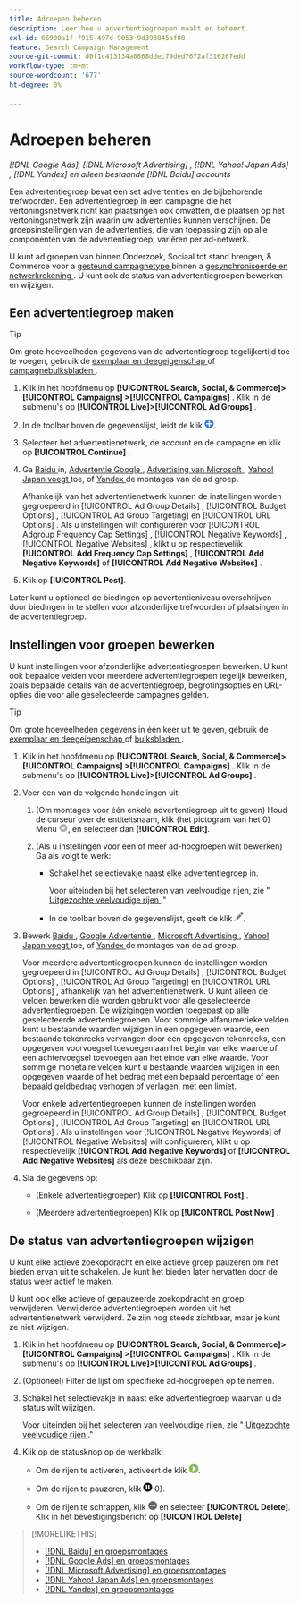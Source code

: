 ```yaml
---
title: Adroepen beheren
description: Leer hoe u advertentiegroepen maakt en beheert.
exl-id: 66900a1f-f915-497d-9053-9d393845af08
feature: Search Campaign Management
source-git-commit: d0f1c413134a0868ddec79ded7672af316267edd
workflow-type: tm+mt
source-wordcount: '677'
ht-degree: 0%

---
```


# Adroepen beheren

*[!DNL Google Ads], [!DNL Microsoft Advertising] , [!DNL Yahoo! Japan Ads] , [!DNL Yandex] en alleen bestaande [!DNL Baidu] accounts*

Een advertentiegroep bevat een set advertenties en de bijbehorende trefwoorden. Een advertentiegroep in een campagne die het vertoningsnetwerk richt kan plaatsingen ook omvatten, die plaatsen op het vertoningsnetwerk zijn waarin uw advertenties kunnen verschijnen. De groepsinstellingen van de advertenties, die van toepassing zijn op alle componenten van de advertentiegroep, variëren per ad-netwerk.

U kunt ad groepen van binnen Onderzoek, Sociaal tot stand brengen, &amp; Commerce voor a [ gesteund campagnetype ](/help/search-social-commerce/introduction/supported-inventory.md) binnen a [ gesynchroniseerde en netwerkrekening ](/help/search-social-commerce/campaign-management/accounts/ad-network-account-about.md). U kunt ook de status van advertentiegroepen bewerken en wijzigen.

## Een advertentiegroep maken

>[!TIP]
>
>Om grote hoeveelheden gegevens van de advertentiegroep tegelijkertijd toe te voegen, gebruik de [ exemplaar en deegeigenschap ](/help/search-social-commerce/campaign-management/campaigns/copy-paste.md) of [ campagnebulksbladen ](/help/search-social-commerce/campaign-management/bulksheets/bulksheet-about.md).

1. Klik in het hoofdmenu op **[!UICONTROL Search, Social, & Commerce]> [!UICONTROL Campaigns] >[!UICONTROL Campaigns]** . Klik in de submenu&#39;s op **[!UICONTROL Live]>[!UICONTROL Ad Groups]** .

1. In de toolbar boven de gegevenslijst, leidt de klik ![ ](/help/search-social-commerce/assets/add.png " tot ").

1. Selecteer het advertentienetwerk, de account en de campagne en klik op **[!UICONTROL Continue]** .

1. Ga [ Baidu ](/help/search-social-commerce/campaign-management/campaigns/ad-group-settings-baidu.md) in, [ Advertentie Google ](/help/search-social-commerce/campaign-management/campaigns/ad-group-settings-google.md), [ Advertising van Microsoft ](/help/search-social-commerce/campaign-management/campaigns/ad-group-settings-microsoft.md), [ Yahoo! Japan voegt ](/help/search-social-commerce/campaign-management/campaigns/ad-group-settings-yahoo-japan.md) toe, of [ Yandex ](/help/search-social-commerce/campaign-management/campaigns/ad-group-settings-yandex.md) de montages van de ad groep.

   Afhankelijk van het advertentienetwerk kunnen de instellingen worden gegroepeerd in [!UICONTROL Ad Group Details] , [!UICONTROL Budget Options] , [!UICONTROL Ad Group Targeting] en [!UICONTROL URL Options] . Als u instellingen wilt configureren voor [!UICONTROL Adgroup Frequency Cap Settings] , [!UICONTROL Negative Keywords] , [!UICONTROL Negative Websites] , klikt u op respectievelijk **[!UICONTROL Add Frequency Cap Settings]** , **[!UICONTROL Add Negative Keywords]** of **[!UICONTROL Add Negative Websites]** .

1. Klik op **[!UICONTROL Post]**.

Later kunt u optioneel de biedingen op advertentieniveau overschrijven door biedingen in te stellen voor afzonderlijke trefwoorden of plaatsingen in de advertentiegroep.

## Instellingen voor groepen bewerken

U kunt instellingen voor afzonderlijke advertentiegroepen bewerken. U kunt ook bepaalde velden voor meerdere advertentiegroepen tegelijk bewerken, zoals bepaalde details van de advertentiegroep, begrotingsopties en URL-opties die voor alle geselecteerde campagnes gelden.

>[!TIP]
>
>Om grote hoeveelheden gegevens in één keer uit te geven, gebruik de [ exemplaar en deegeigenschap ](/help/search-social-commerce/campaign-management/campaigns/copy-paste.md) of [ bulksbladen ](/help/search-social-commerce/campaign-management/bulksheets/bulksheet-about.md).

1. Klik in het hoofdmenu op **[!UICONTROL Search, Social, & Commerce]> [!UICONTROL Campaigns] >[!UICONTROL Campaigns]** . Klik in de submenu&#39;s op **[!UICONTROL Live]>[!UICONTROL Ad Groups]** .

1. Voer een van de volgende handelingen uit:

   1. (Om montages voor één enkele advertentiegroep uit te geven) Houd de curseur over de entiteitsnaam, klik {het pictogram van het 0} Menu ![&#128279;](/help/search-social-commerce/assets/arrow-dropdown-menu.png " pictogram van het Menu "), en selecteer dan **[!UICONTROL Edit]**.

   1. (Als u instellingen voor een of meer ad-hocgroepen wilt bewerken) Ga als volgt te werk:

      * Schakel het selectievakje naast elke advertentiegroep in.

        Voor uiteinden bij het selecteren van veelvoudige rijen, zie &quot;[ Uitgezochte veelvoudige rijen ](/help/search-social-commerce/common-tasks/navigation-editing-selection/multiple-rows-select.md).&quot;

      * In de toolbar boven de gegevenslijst, geeft de klik ![ ](/help/search-social-commerce/assets/edit.png " uit ").

1. Bewerk [ Baidu ](/help/search-social-commerce/campaign-management/campaigns/ad-group-settings-baidu.md), [ Google Advertentie ](/help/search-social-commerce/campaign-management/campaigns/ad-group-settings-google.md), [ Microsoft Advertising ](/help/search-social-commerce/campaign-management/campaigns/ad-group-settings-microsoft.md), [ Yahoo! Japan voegt ](/help/search-social-commerce/campaign-management/campaigns/ad-group-settings-yahoo-japan.md) toe, of [ Yandex ](/help/search-social-commerce/campaign-management/campaigns/ad-group-settings-yandex.md) de montages van de ad groep.

   Voor meerdere advertentiegroepen kunnen de instellingen worden gegroepeerd in [!UICONTROL Ad Group Details] , [!UICONTROL Budget Options] , [!UICONTROL Ad Group Targeting] en [!UICONTROL URL Options] , afhankelijk van het advertentienetwerk. U kunt alleen de velden bewerken die worden gebruikt voor alle geselecteerde advertentiegroepen. De wijzigingen worden toegepast op alle geselecteerde advertentiegroepen. Voor sommige alfanumerieke velden kunt u bestaande waarden wijzigen in een opgegeven waarde, een bestaande tekenreeks vervangen door een opgegeven tekenreeks, een opgegeven voorvoegsel toevoegen aan het begin van elke waarde of een achtervoegsel toevoegen aan het einde van elke waarde. Voor sommige monetaire velden kunt u bestaande waarden wijzigen in een opgegeven waarde of het bedrag met een bepaald percentage of een bepaald geldbedrag verhogen of verlagen, met een limiet.

   Voor enkele advertentiegroepen kunnen de instellingen worden gegroepeerd in [!UICONTROL Ad Group Details] , [!UICONTROL Budget Options] , [!UICONTROL Ad Group Targeting] en [!UICONTROL URL Options] . Als u instellingen voor [!UICONTROL Negative Keywords] of [!UICONTROL Negative Websites] wilt configureren, klikt u op respectievelijk **[!UICONTROL Add Negative Keywords]** of **[!UICONTROL Add Negative Websites]** als deze beschikbaar zijn.

1. Sla de gegevens op:

   * (Enkele advertentiegroepen) Klik op **[!UICONTROL Post]** .

   * (Meerdere advertentiegroepen) Klik op **[!UICONTROL Post Now]** .

## De status van advertentiegroepen wijzigen

U kunt elke actieve zoekopdracht en elke actieve groep pauzeren om het bieden ervan uit te schakelen. Je kunt het bieden later hervatten door de status weer actief te maken.

U kunt ook elke actieve of gepauzeerde zoekopdracht en groep verwijderen. Verwijderde advertentiegroepen worden uit het advertentienetwerk verwijderd. Ze zijn nog steeds zichtbaar, maar je kunt ze niet wijzigen.

1. Klik in het hoofdmenu op **[!UICONTROL Search, Social, & Commerce]> [!UICONTROL Campaigns] >[!UICONTROL Campaigns]** . Klik in de submenu&#39;s op **[!UICONTROL Live]>[!UICONTROL Ad Groups]** .

1. (Optioneel) Filter de lijst om specifieke ad-hocgroepen op te nemen.

1. Schakel het selectievakje in naast elke advertentiegroep waarvan u de status wilt wijzigen.

   Voor uiteinden bij het selecteren van veelvoudige rijen, zie &quot;[ Uitgezochte veelvoudige rijen ](/help/search-social-commerce/common-tasks/navigation-editing-selection/multiple-rows-select.md).&quot;

1. Klik op de statusknop op de werkbalk:
   * Om de rijen te activeren, activeert de klik ![&#128279;](/help/search-social-commerce/assets/activate.png " ").

   * Om de rijen te pauzeren, klik ![&#128279;](/help/search-social-commerce/assets/pause.png " Pauzeren ") 0&rbrace;.

   * Om de rijen te schrappen, klik ![ Meer ](/help/search-social-commerce/assets/more.png " ") en selecteer **[!UICONTROL Delete]**. Klik in het bevestigingsbericht op **[!UICONTROL Delete]** .

>[!MORELIKETHIS]
>
>* [[!DNL Baidu]  en groepsmontages ](/help/search-social-commerce/campaign-management/campaigns/ad-group-settings-baidu.md)
>* [[!DNL Google Ads]  en groepsmontages ](/help/search-social-commerce/campaign-management/campaigns/ad-group-settings-google.md)
>* [[!DNL Microsoft Advertising]  en groepsmontages ](/help/search-social-commerce/campaign-management/campaigns/ad-group-settings-microsoft.md)
>* [[!DNL Yahoo! Japan Ads]  en groepsmontages ](/help/search-social-commerce/campaign-management/campaigns/ad-group-settings-yahoo-japan.md)
>* [[!DNL Yandex]  en groepsmontages ](/help/search-social-commerce/campaign-management/campaigns/ad-group-settings-yandex.md)
